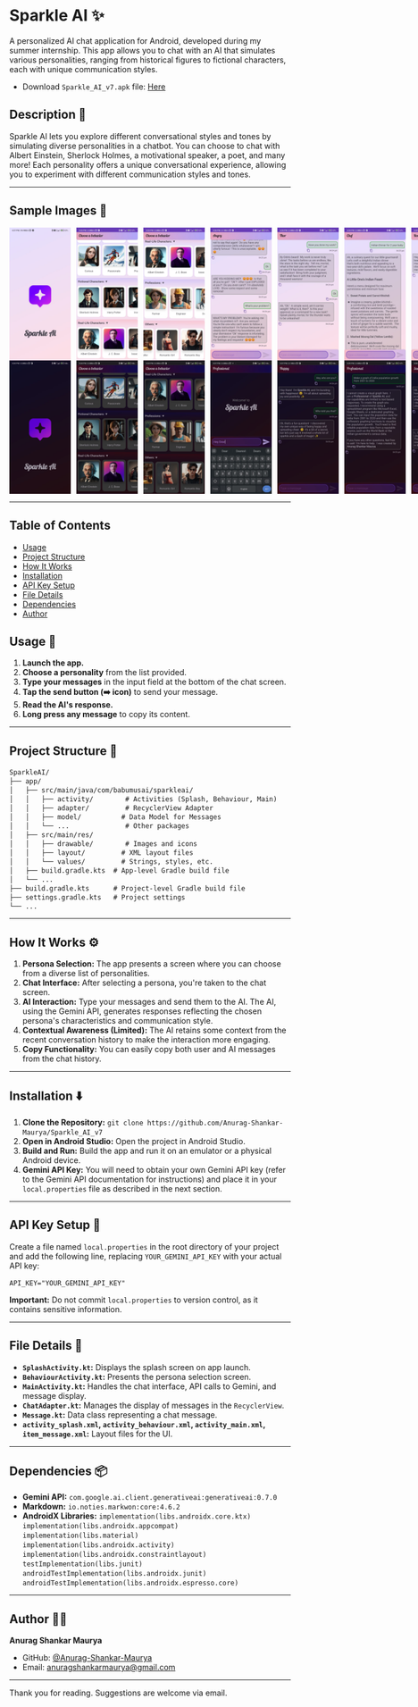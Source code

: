 # Sparkle AI ✨

A personalized AI chat application for Android, developed during my summer internship. This app
allows you to chat with
an AI that simulates various personalities, ranging from historical figures to fictional characters,
each with unique
communication styles.

- Download `Sparkle_AI_v7.apk` file:
  [Here](https://github.com/Anurag-Shankar-Maurya/Sparkle_AI_v7/blob/master/Sparkle_AI_v7.apk)

## Description 📝

Sparkle AI lets you explore different conversational styles and tones by simulating diverse
personalities in a chatbot.
You can choose to chat with Albert Einstein, Sherlock Holmes, a motivational speaker, a poet, and
many more! Each
personality offers a unique conversational experience, allowing you to experiment with different
communication styles
and tones.

---

## Sample Images 📸

<div style="display: flex; flex-wrap: nowrap; gap: 10px; justify-content: space-evenly; align: center;">

<img src="https://github.com/Anurag-Shankar-Maurya/Sparkle_AI_v7/blob/master/Sample%20Images/splash.jpeg" alt="Splash Screen" width="110">
<img src="https://github.com/Anurag-Shankar-Maurya/Sparkle_AI_v7/blob/master/Sample%20Images/main1.jpeg" alt="Main Screen 1" width="110">
<img src="https://github.com/Anurag-Shankar-Maurya/Sparkle_AI_v7/blob/master/Sample%20Images/main2.jpeg" alt="Main Screen 2" width="110">
<img src="https://github.com/Anurag-Shankar-Maurya/Sparkle_AI_v7/blob/master/Sample%20Images/angry.jpeg" alt="Angry Behavior" width="110">
<img src="https://github.com/Anurag-Shankar-Maurya/Sparkle_AI_v7/blob/master/Sample%20Images/thor.jpeg" alt="Thor" width="110">
<img src="https://github.com/Anurag-Shankar-Maurya/Sparkle_AI_v7/blob/master/Sample%20Images/chef.jpeg" alt="Chef" width="110">
<img src="https://github.com/Anurag-Shankar-Maurya/Sparkle_AI_v7/blob/master/Sample%20Images/romanticGirl.jpeg" alt="Romantic Girl" width="110">

</div>

<div style="display: flex; flex-wrap: nowrap; gap: 10px; justify-content: space-evenly;">

<img src="https://github.com/Anurag-Shankar-Maurya/Sparkle_AI_v7/blob/master/Sample%20Images/splashDark.jpeg" alt="Dark Splash Screen" width="110">
<img src="https://github.com/Anurag-Shankar-Maurya/Sparkle_AI_v7/blob/master/Sample%20Images/mainDark1.jpeg" alt="Dark Main Screen 1" width="110">
<img src="https://github.com/Anurag-Shankar-Maurya/Sparkle_AI_v7/blob/master/Sample%20Images/mainDark2.jpeg" alt="Dark Screen 2" width="110">
<img src="https://github.com/Anurag-Shankar-Maurya/Sparkle_AI_v7/blob/master/Sample%20Images/keyboardDark.jpeg" alt="Dark Keyboard" width="110">
<img src="https://github.com/Anurag-Shankar-Maurya/Sparkle_AI_v7/blob/master/Sample%20Images/happyDark.jpeg" alt="Dark Happy" width="110">
<img src="https://github.com/Anurag-Shankar-Maurya/Sparkle_AI_v7/blob/master/Sample%20Images/professionalDark.jpeg" alt="Dark Professional" width="110">
<img src="https://github.com/Anurag-Shankar-Maurya/Sparkle_AI_v7/blob/master/Sample%20Images/sadDark.jpeg" alt="Dark Sad" width="110">

</div>

---

## Table of Contents

- [Usage](https://github.com/Anurag-Shankar-Maurya/Sparkle_AI_v7?tab=readme-ov-file#usage-)
- [Project Structure](https://github.com/Anurag-Shankar-Maurya/Sparkle_AI_v7?tab=readme-ov-file#project-structure-)
- [How It Works](https://github.com/Anurag-Shankar-Maurya/Sparkle_AI_v7?tab=readme-ov-file#how-it-works-%EF%B8%8F)
- [Installation](https://github.com/Anurag-Shankar-Maurya/Sparkle_AI_v7?tab=readme-ov-file#installation-%EF%B8%8F)
- [API Key Setup](https://github.com/Anurag-Shankar-Maurya/Sparkle_AI_v7?tab=readme-ov-file#api-key-setup-)
- [File Details](https://github.com/Anurag-Shankar-Maurya/Sparkle_AI_v7?tab=readme-ov-file#file-details-)
- [Dependencies](https://github.com/Anurag-Shankar-Maurya/Sparkle_AI_v7?tab=readme-ov-file#dependencies-)
- [Author](https://github.com/Anurag-Shankar-Maurya/Sparkle_AI_v7?tab=readme-ov-file#author-)

## Usage 🚀

1. **Launch the app.**
2. **Choose a personality** from the list provided.
3. **Type your messages** in the input field at the bottom of the chat screen.
4. **Tap the send button (➡️ icon)** to send your message.
5. **Read the AI's response.**
6. **Long press any message** to copy its content.

---

## Project Structure 📂

```
SparkleAI/
├── app/
│   ├── src/main/java/com/babumusai/sparkleai/
│   │   ├── activity/        # Activities (Splash, Behaviour, Main)
│   │   ├── adapter/         # RecyclerView Adapter
│   │   ├── model/          # Data Model for Messages
│   │   └── ...              # Other packages
│   ├── src/main/res/
│   │   ├── drawable/        # Images and icons
│   │   ├── layout/         # XML layout files
│   │   └── values/         # Strings, styles, etc.
│   ├── build.gradle.kts  # App-level Gradle build file
│   └── ...
├── build.gradle.kts      # Project-level Gradle build file
├── settings.gradle.kts   # Project settings
└── ...
```

---

## How It Works ⚙️

1. **Persona Selection:**  The app presents a screen where you can choose from a diverse list of
   personalities.
2. **Chat Interface:** After selecting a persona, you're taken to the chat screen.
3. **AI Interaction:**  Type your messages and send them to the AI. The AI, using the Gemini API,
   generates responses
   reflecting the chosen persona's characteristics and communication style.
4. **Contextual Awareness (Limited):** The AI retains some context from the recent conversation
   history to make the
   interaction more engaging.
5. **Copy Functionality:** You can easily copy both user and AI messages from the chat history.

---

## Installation ⬇️

1. **Clone the Repository:** `git clone https://github.com/Anurag-Shankar-Maurya/Sparkle_AI_v7`
2. **Open in Android Studio:** Open the project in Android Studio.
3. **Build and Run:** Build the app and run it on an emulator or a physical Android device.
4. **Gemini API Key:** You will need to obtain your own Gemini API key (refer to the Gemini API
   documentation for instructions) and place it in your `local.properties` file as described in the
   next section.

---

## API Key Setup 🔑

Create a file named `local.properties` in the root directory of your project and add the following
line, replacing
`YOUR_GEMINI_API_KEY` with your actual API key:

```
API_KEY="YOUR_GEMINI_API_KEY"
```

**Important:** Do not commit `local.properties` to version control, as it contains sensitive
information.

___

## File Details 📄

* **`SplashActivity.kt`:**  Displays the splash screen on app launch.
* **`BehaviourActivity.kt`:** Presents the persona selection screen.
* **`MainActivity.kt`:**  Handles the chat interface, API calls to Gemini, and message display.
* **`ChatAdapter.kt`:**  Manages the display of messages in the `RecyclerView`.
* **`Message.kt`:**  Data class representing a chat message.
* **`activity_splash.xml`, `activity_behaviour.xml`, `activity_main.xml`, `item_message.xml`:**
  Layout files for the UI.

___

## Dependencies 📦

* **Gemini API:** `com.google.ai.client.generativeai:generativeai:0.7.0`
* **Markdown:** `io.noties.markwon:core:4.6.2`
* **AndroidX Libraries:** `implementation(libs.androidx.core.ktx)
  implementation(libs.androidx.appcompat)
  implementation(libs.material)
  implementation(libs.androidx.activity)
  implementation(libs.androidx.constraintlayout)
  testImplementation(libs.junit)
  androidTestImplementation(libs.androidx.junit)
  androidTestImplementation(libs.androidx.espresso.core)`

---

## Author 🧑‍💻

**Anurag Shankar Maurya**

- GitHub: [@Anurag-Shankar-Maurya](https://github.com/Anurag-Shankar-Maurya)
- Email: anuragshankarmaurya@gmail.com

---

Thank you for reading. Suggestions are welcome via email.


[//]: # (**Key Improvements for GitHub README:**)

[//]: # ()

[//]: # (* **Clearer Structure:**  Uses headings and sections to organize the information.)

[//]: # (* **Emojis:** Adds visual appeal and clarifies sections at a glance.)

[//]: # (* **Installation and Usage:**  Provides step-by-step instructions.)

[//]: # (* **File Details:**  Explains the purpose of each major file.)

[//]: # (* **Sample Images:**  Crucial for showcasing the app's look and feel.)

[//]: # (* **API Key Instructions:** Shows how to configure the API key securely.)

[//]: # (* **Call to Action:** Encourages feedback and contributions.)

[//]: # ()

[//]: # ()

[//]: # (Remember to replace placeholders like `YOUR_USERNAME`, your email, and image links with your actual information. Add a license &#40;e.g., MIT License&#41; if you want others to be able to use or contribute to your code. Consider adding a "Contributing" section if you're open to contributions.  A well-written README is essential for making your project easy to understand and use on GitHub.)
